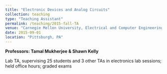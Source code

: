 ```yaml
---
title: "Electronic Devices and Analog Circuits"
collection: teaching
type: "Teaching Assistant"
permalink: /teaching/2015-fall-TA
venue: "Carnegie Mellon University, Electrical and Computer Engineering"
date: 2015-09-01
location: "Pittsburgh, PA"
---
```


**Professors: Tamal Mukherjee & Shawn Kelly**

Lab TA, supervising 25 students and 3 other TAs in electronics lab sessions; held office hours; graded exams
